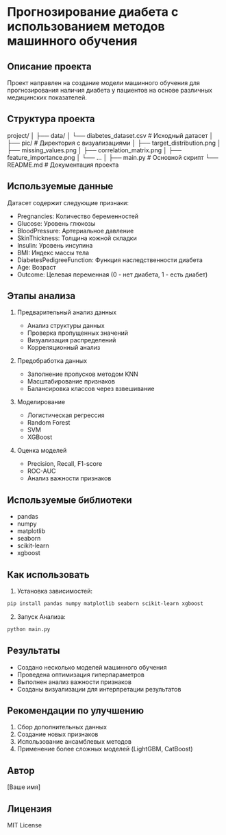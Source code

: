 # Прогнозирование диабета с использованием методов машинного обучения

## Описание проекта
Проект направлен на создание модели машинного обучения для прогнозирования наличия диабета у пациентов на основе различных медицинских показателей.

## Структура проекта

project/
│
├── data/
│ └── diabetes_dataset.csv # Исходный датасет
│
├── pic/ # Директория с визуализациями
│ ├── target_distribution.png
│ ├── missing_values.png
│ ├── correlation_matrix.png
│ ├── feature_importance.png
│ └── ...
│
├── main.py # Основной скрипт
└── README.md # Документация проекта


## Используемые данные
Датасет содержит следующие признаки:
- Pregnancies: Количество беременностей
- Glucose: Уровень глюкозы
- BloodPressure: Артериальное давление
- SkinThickness: Толщина кожной складки
- Insulin: Уровень инсулина
- BMI: Индекс массы тела
- DiabetesPedigreeFunction: Функция наследственности диабета
- Age: Возраст
- Outcome: Целевая переменная (0 - нет диабета, 1 - есть диабет)

## Этапы анализа
1. Предварительный анализ данных
   - Анализ структуры данных
   - Проверка пропущенных значений
   - Визуализация распределений
   - Корреляционный анализ

2. Предобработка данных
   - Заполнение пропусков методом KNN
   - Масштабирование признаков
   - Балансировка классов через взвешивание

3. Моделирование
   - Логистическая регрессия
   - Random Forest
   - SVM
   - XGBoost

4. Оценка моделей
   - Precision, Recall, F1-score
   - ROC-AUC
   - Анализ важности признаков

## Используемые библиотеки
- pandas
- numpy
- matplotlib
- seaborn
- scikit-learn
- xgboost

## Как использовать

1. Установка зависимостей:
```bash
pip install pandas numpy matplotlib seaborn scikit-learn xgboost
```

2. Запуск Анализа:

```bash
python main.py
```

## Результаты
- Создано несколько моделей машинного обучения
- Проведена оптимизация гиперпараметров
- Выполнен анализ важности признаков
- Созданы визуализации для интерпретации результатов

## Рекомендации по улучшению
1. Сбор дополнительных данных
2. Создание новых признаков
3. Использование ансамблевых методов
4. Применение более сложных моделей (LightGBM, CatBoost)

## Автор
[Ваше имя]

## Лицензия
MIT License
